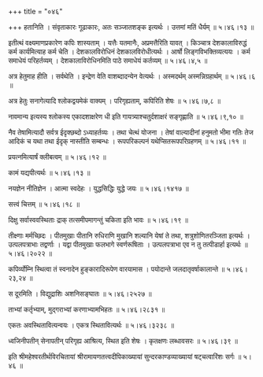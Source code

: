 +++
title = "०४६"

+++
हतानिति । संवृताकारः गूढाकारः, अतः सञ्जातशङ्क इत्यर्थः । उत्तमां मतिं धैर्यम्  ॥  ५।४६।१३  ॥   

  

इतीत्थं वक्ष्यमाणप्रकारेण कपिः शास्यताम् । यत्तैः यतमानैः, अप्रमत्तैरिति यावत् । किञ्चात्र देशकालाविरुद्धं कर्म कार्यमित्याह कर्म चेति । देशकालविरोधिनं देशकालविरोधीत्यर्थः । आर्षो लिङ्गविभक्तिव्यत्ययः । कर्म समाधेयं परिहर्तव्यम् । देशकालाविरोधिनमिति पाठे समाधेयं कर्तव्यम्  ॥  ५।४६।४,५  ॥   

  

अत्र हेतुमाह हीति । सर्वथेति । इन्द्रेण वेति वाशब्दादन्येन वेत्यर्थः । अस्मदर्थम् अस्मन्निग्रहार्थम्  ॥  ५।४६।६  ॥   

  

अत्र हेतुः सनागेत्यादि श्लोकद्वयमेकं वाक्यम् । परिगृह्यताम्, कपिरिति शेषः  ॥  ५।४६।७,८  ॥   

  

नावमान्य इत्यस्य श्लोकस्य एकादशाक्षरेण धी इति गायत्र्याश्चतुर्दशाक्षरं सङ्गृह्णाति  ॥  ५।४६।९,१०  ॥   

  

नैव तेषामित्यादौ सर्वत्र ईदृक्छब्दो ऽध्याहर्तव्यः । तथा चेत्थं योजना । तेषां वाल्यादीनां हनुमतो भीमा गतिः तेज आदिकं च यथा तथा ईदृक् नास्तीति सम्बन्धः । रूपपरिकल्पनं यथेप्सितरूपपरिग्रहणम्  ॥  ५।४६।११  ॥   

  

प्रयत्नमित्यार्षं क्लीबत्वम्  ॥  ५।४६।१२  ॥   

  

कामं यद्यपीत्यर्थः  ॥  ५।४६।१३  ॥   

  

नयज्ञेन नीतिज्ञेन । आत्मा स्वदेहः । युद्धसिद्धिः युद्धे जयः  ॥  ५।४६।१४१७  ॥   

  

सत्त्वं चित्तम्  ॥  ५।४६।१८  ॥   

  

दिक्षु सर्वास्ववस्थिताः द्राक् तत्समीपमागन्तुं चकिता इति भावः  ॥  ५।४६।१९  ॥   

  

तीक्ष्णाः मर्मच्छिदः । पीतमुखाः पीतानि रुधिराणि मुखानि शल्यानि येषां ते तथा, शत्रुशोणितरञ्जिता इत्यर्थः । उत्पलपत्राभाः तद्वर्णाः । यद्वा पीतमुखाः फलभागे स्वर्णरूषिताः । उत्पलपत्राभा एव न तु तत्पीडार्हा इत्यर्थः  ॥  ५।४६।२०२२  ॥   

  

कपिर्व्योम्नि स्थित्वा तं स्वनादेन हुङ्कारादिरूपेण वारयामास । पयोदान्ते जलदातृवर्षाकालान्ते  ॥  ५।४६।२३,२४  ॥   

  

स दूरमिति । विद्युद्राशिः अशनिसङ्घातः  ॥  ५।४६।२५२७  ॥   

  

ताभ्यां कर्तृभ्याम्, मुद्गराभ्यां करणाभ्यामभिहतः  ॥  ५।४६।२८३१  ॥   

  

एकतः अवस्थितावित्यन्वयः । एकत्र स्थितावित्यर्थः  ॥  ५।४६।३२३८  ॥   

  

ध्वजिनीपतीन् सेनापतीन् परिगृह्य आश्रित्य, स्थित इति शेषः । कृतक्षणः लब्धावसरः  ॥  ५।४६।३९  ॥   

  

इति श्रीमहेश्वरतीर्थविरचितायां श्रीरामायणतत्त्वदीपिकाख्यायां सुन्दरकाण्डव्याख्यायां षट्चत्वारिंशः सर्गः  ॥  ५।४६  ॥   

  

